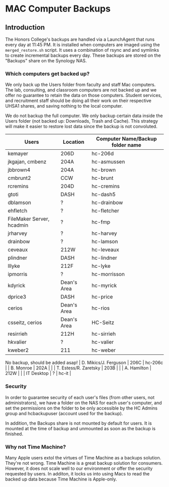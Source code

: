 # MAC Computer Backups

## Introduction
The Honors College's backups are handled via a LaunchAgent that runs every day at 11:45 PM. It is installed when computers are imaged using the `merged_restore.sh` script. It uses a combination of rsync and and symlinks to create incremental backups every day. These backups are stored on the "Backups" share on the Synology NAS.

### Which computers get backed up?
We only back up the Users folder from faculty and staff Mac computers. The lab, consulting, and classroom computers are not backed up and we offer no guarantee to retain the data on those computers. Student services, and recruitment staff should be doing all their work on their respective UHSA1 shares, and saving nothing to the local computer.

We do not backup the full computer. We only backup certain data inside the Users folder (not backed up: Downloads, Trash and Cache). This strategy will make it easier to restore lost data since the backup is not convoluted.

| Users                         | Location    | Computer Name/Backup folder name |
|-------------------------------|-------------|-------------------------------------|
| kemayer                       | 206D        | hc-206d                             |
| jkgajan, cmbenz               | 204A        | hc-asmussen                         |
| jbbrown4                      | 204A        | hc-brown                            |
| cmbrunt2                      | CCW         | hc-brunt                            |
| rcremins                      | 204D        | hc-cremins                          |
| gtoti                         | DASH        | hc-dash5                            |
| dblamson                      | ?           | hc-drainbow                         |
| ehfletch                      | ?           | hc-fletcher                         |
| FileMaker Server, hcadmin     | ?           | hc-fmp                              |
| jrharvey                      | ?           | hc-harvey                           |
| drainbow                      | ?           | hc-lamson                           |
| ceveaux                       | 212W        | hc-leveaux                          |
| plindner                      | DASH        | hc-lindner                          |
| lllyke                        | 212F        | hc-lyke                             |
| ipmorris                      | ?           | hc-morrisson                        |
| kdyrick                       | Dean's Area | hc-myrick                           |
| dprice3                       | DASH        | hc-price                            |
| cerios                        | Dean's Area | hc-rios                             |
| csseitz, cerios               | Dean's Area | HC-Seitz                            |
| resirrieh                     | 212H        | hc-sirrieh                          |
| hkvalier                      | ?           | hc-valier                           |
| kweber2                       | 211         | hc-weber                            |

No backup, should be added asap!
| D. Mikics/J. Ferguson         | 206C        | hc-206c                             |
| B. Monroe                     | 202A        |                                     |
| T. Estess/R. Zaretsky         | 203B        |                                     |
| A. Hamilton                   | 212W        |                                     |
| IT Desktop                    | ?           | hc-it                               |

### Security
In order to guarantee security of each user's files (from other users, not administrators), we have a folder on the NAS for each user's computer, and set the permissions on the folder to be only accessible by the HC Admins group and hcbackupuser (account used for the backup).

In addition, the Backups share is not mounted by default for users. It is mounted at the time of backup and unmounted as soon as the backup is finished.

### Why not Time Machine?
Many Apple users extol the virtues of Time Machine as a backups solution. They're not wrong. Time Machine is a great backup solution for consumers. However, it does not scale well to our environment or offer the security requested by users. In additon, it locks us into using Macs to read the backed up data because Time Machine is Apple-only.
